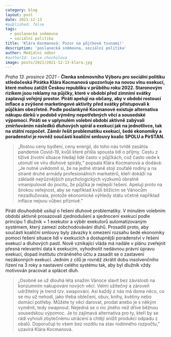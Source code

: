 ```yaml
---
category: blog
layout: post
date: 2021-12-13
#published: false
tags: 
  - poslanecká sněmovna
  - sociální politika
title: 'Klára Kocmanová: Pozor na půjčkové tsunami!'
description: 'poslanecká sněmovna, sociální politika'
author: Mediální odbor
#authorId: lucie.chocholova
image: posts/2021/2021-12-13-klara.jpg
---
```


*Praha 13. prosince 2O21 -* **Členka sněmovního Výboru pro sociální politiku středočeská Pirátka Klára Kocmanová upozorňuje na novou vlnu exekucí, které mohou zatížit Českou republiku v průběhu roku 2022. Staronovým rizikem jsou reklamy na půjčky, které v období před zimními svátky zaplavují veřejný prostor. Piráti apelují na občany, aby v období rostoucí inflace a zvýšené marketingové aktivity před svátky přistupovali k půjčkám obezřetně. Podle poslankyně Kocmanové existuje alternativa nákupu dárků v podobě výměny nepotřebných věcí a sousedské výpomoci. Piráti se v uplynulém volební období aktivně zabývali zmírňováním následků dluhových spirál a exekucí jak na jednotlivce, tak na státní rozpočet. Záměr řešit problematiku exekucí, šedé ekonomiky a poradenství je rovněž součástí koaliční smlouvy koalic SPOLU a PirSTAN.**

> „Rostou ceny bydlení, ceny energií, do toho nás tvrdě zasáhla pandemie Covid-19, kvůli které přišla spousta lidí o příjmy. Cestu z tíživé životní situace hledají lidé často v půjčkách, což často vede k utonutí ve víru dluhové spirály,“ popsala Klára Kocmanová a dodává: „Je nutné uvědomit si, že na jedné straně stojí zoufalé rodiny a na straně druhé armády profesionálních marketérů, kteří dokáží na základě nejrůznějších psychologických výzkumů obratně vmanipulovat do pocitu, že půjčka je nejlepší řešení. Apeluji proto na širokou veřejnost, aby se například kvůli blížícím se Vánocům nezadlužovala, protože ekonomické výhledy státu včetně například inflace nejsou vůbec příznivé.” 

Piráti dlouhodobě usilují o řešení dluhové problematiky. V minulém volebním období aktivně prosazovali zjednodušení a sjednocení exekucí podle principu 1 dlužník = 1 exekutor a výběr exekutorů automatizovaným systémem, který zamezí zobchodovávání dluhů. Prosadili proto, aby součástí koaliční smlouvy byly závazky k omezení rozsahu šedé ekonomiky pomocí řešení situace lidí v exekucích a dostupnější poradenství v řešení exekucí a dluhových pastí. Nově vznikající vláda má nadále v plánu zveřejnit přesná relevantní data k exekucím, vyhodnotit nedávnou právní úpravu exekucí, dopad institutu chráněného účtu a zasadit se o zastavení nezákonných exekucí. Jedním z cílů je rovněž zkrátit dobu insolvenčního řízení na 3 roky a nastavení celého systému tak, aby byl dlužník vždy motivován pracovat a splácet dluh.

> „Osobně se už dlouhá léta snažím Vánoce slavit bez závislosti na konzumním nakupování nových věcí. Velmi užitečný a zároveň udržitelný je trend tzv. swapování. Asi každý z nás má doma něco, co se mu už nehodí, jako třeba oblečení, obuv, knihy, květiny nebo domácí potřeby. Můžete ty věci darovat, prodat anebo je s někým vyměnit, tedy swapnout. Nejedná se o nic jiného než dříve běžnou sousedskou výpomoc. Je to zajímavá alternativa pro ty, kteří by se rádi vyhnuli zbytečnému utrácení a chtějí snížit produkci odpadu z obalů. Doporučuji to všem bez rozdílu na stav rodinného rozpočtu,” uzavírá Klára Kocmanová. 
